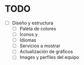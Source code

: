 # TODO

- [ ] Diseño y estructura
    - [ ] Paleta de colores
    - [ ] Íconos y 
	- [ ] Idiomas
	- [ ] Servicios a mostrar
    - [ ] Actualización de gráficos	
	- [ ] Images y perfiles del equipo 